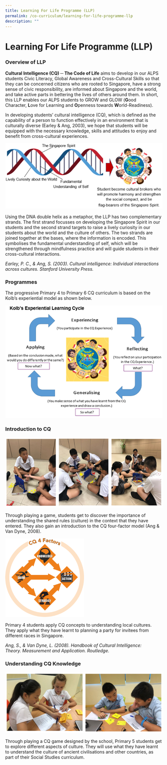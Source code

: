 ```yaml
---
title: Learning For Life Programme (LLP)
permalink: /co-curriculum/learning-for-life-programme-llp
description: ""
---
```

# **Learning For Life Programme (LLP)**

### Overview of LLP

**Cultural Intelligence (CQ) ─ The Code of Life** aims to develop in our ALPS students Civic Literacy, Global Awareness and Cross-Cultural Skills so that they can be concerned citizens who are rooted to Singapore, have a strong sense of civic responsibility, are informed about Singapore and the world, and take active parts in bettering the lives of others around them. In short, this LLP enables our ALPS students to GROW and GLOW (**G**ood Character, **L**ove for Learning and **O**penness towards **W**orld-Readiness). 

In developing students’ cultural intelligence (CQ), which is defined as the capability of a person to function effectively in an environment that is culturally diverse (Earley & Ang, 2003), we hope that students will be equipped with the necessary knowledge, skills and attitudes to enjoy and benefit from cross-cultural experiences.

![](/images/cq%20logo%203.png)

Using the DNA double helix as a metaphor, the LLP has two complementary strands. The first strand focusses on developing the Singapore Spirit in our students and the second strand targets to raise a lively curiosity in our students about the world and the culture of others. The two strands are joined together at the bases, where the information is encoded. This symbolises the fundamental understanding of self, which will be strengthened through mindfulness practice and will guide students in their cross-cultural interactions.   

*Earley, P. C., & Ang, S. (2003). Cultural intelligence: Individual interactions across cultures. Stanford University Press.*

### Programmes
The progressive Primary 4 to Primary 6 CQ curriculum is based on the Kolb’s experiential model as shown below.

![](/images/KOlbs%203.png)

### Introduction to CQ

![](/images/Intro.png)

Through playing a game, students get to discover the importance of understanding the shared rules (culture) in the context that they have entered. They also gain an introduction to the CQ four-factor model (Ang & Van Dyne, 2008).

<img src="/images/4%20factor.png" 
     style="width:50%">

Primary 4 students apply CQ concepts to understanding local cultures. They apply what they have learnt to planning a party for invitees from different races in Singapore.  

*Ang, S., & Van Dyne, L. (2008). Handbook of Cultural Intelligence: Theory. Measurement and Application. Routledge.*

### Understanding CQ Knowledge

![](/images/Game.png)

Through playing a CQ game designed by the school, Primary 5 students get to explore different aspects of culture. They will use what they have learnt to understand the culture of ancient civilisations and other countries, as part of their Social Studies curriculum.